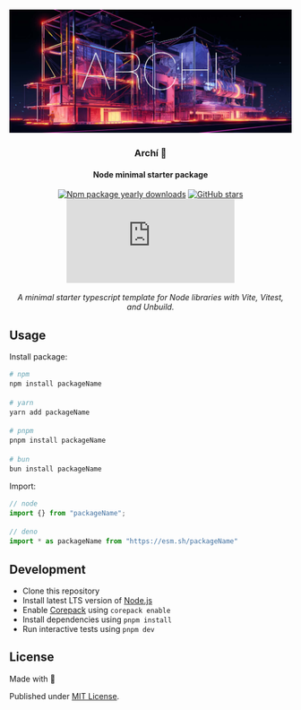 <div align="center">
<br />

![Archí](.github/banner.jpg)

<h3>Archí 🔨</h3>

#### Node minimal starter package

[![Npm package yearly downloads](https://badgen.net/npm/dy/express)](https://npmjs.com/package/express)
[![GitHub stars](https://img.shields.io/github/stars/freeCodeCamp/freeCodeCamp.svg?style=social&label=Star&maxAge=2592000)](https://github.com/freeCodeCamp/freeCodeCamp)
[![NuGet stable version](https://badgen.net/nuget/v/newtonsoft.json)](https://nuget.org/packages/newtonsoft.json)

*A minimal starter typescript template for Node libraries with Vite, Vitest, and Unbuild.*
</div>

## Usage

Install package:

```sh
# npm
npm install packageName

# yarn
yarn add packageName

# pnpm
pnpm install packageName

# bun
bun install packageName
```

Import:

```js
// node
import {} from "packageName";

// deno
import * as packageName from "https://esm.sh/packageName"
```

## Development

- Clone this repository
- Install latest LTS version of [Node.js](https://nodejs.org/en/)
- Enable [Corepack](https://github.com/nodejs/corepack) using `corepack enable`
- Install dependencies using `pnpm install`
- Run interactive tests using `pnpm dev`

## License

Made with 💛

Published under [MIT License](./LICENSE).

